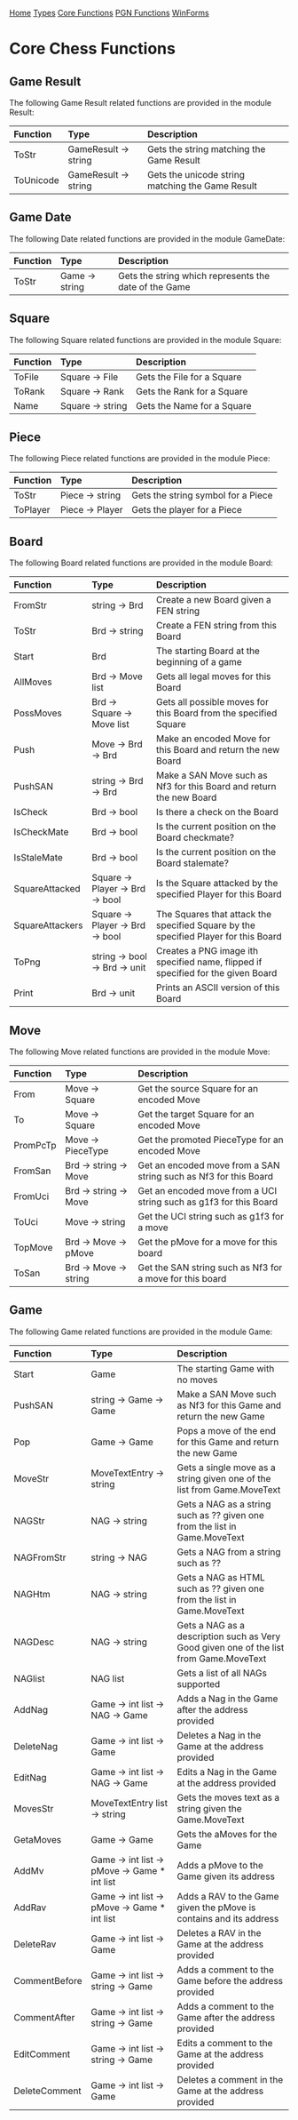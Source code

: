 
[Home](https://pbbwfc.github.io/FsChessPgn)  [Types](https://pbbwfc.github.io/FsChessPgn/Types)  [Core Functions](https://pbbwfc.github.io/FsChessPgn/Core)  [PGN Functions](https://pbbwfc.github.io/FsChessPgn/Pgn)  [WinForms](https://pbbwfc.github.io/FsChessPgn/winforms)

# Core Chess Functions

## Game Result

The following Game Result related functions are provided in the module Result:

| Function        | Type                            | Description                                                                         |
|:----------------|:--------------------------------|:------------------------------------------------------------------------------------|
| ToStr           | GameResult -> string            | Gets the string matching the Game Result                                            |
| ToUnicode       | GameResult -> string            | Gets the unicode string matching the Game Result                                    |

## Game Date

The following Date related functions are provided in the module GameDate:

| Function        | Type                            | Description                                                                         |
|:----------------|:--------------------------------|:------------------------------------------------------------------------------------|
| ToStr           | Game -> string                  | Gets the string which represents the date of the Game                               |


## Square

The following Square related functions are provided in the module Square:

| Function        | Type                            | Description                                                                         |
|:----------------|:--------------------------------|:------------------------------------------------------------------------------------|
| ToFile          | Square -> File                  | Gets the File for a Square                                                          |
| ToRank          | Square -> Rank                  | Gets the Rank for a Square                                                          |
| Name            | Square -> string                | Gets the Name for a Square                                                          |

## Piece

The following Piece related functions are provided in the module Piece:

| Function        | Type                            | Description                                                                         |
|:----------------|:--------------------------------|:------------------------------------------------------------------------------------|
| ToStr           | Piece -> string                 | Gets the string symbol for a Piece                                                  |
| ToPlayer        | Piece -> Player                 | Gets the player for a Piece                                                         |

## Board

The following Board related functions are provided in the module Board:

| Function        | Type                            | Description                                                                         |
|:----------------|:--------------------------------|:------------------------------------------------------------------------------------|
| FromStr         | string -> Brd                   | Create a new Board given a FEN string                                               |
| ToStr           | Brd -> string                   | Create a FEN string from this Board                                                 |
| Start           | Brd                             | The starting Board at the beginning of a game                                       |
| AllMoves        | Brd -> Move list                | Gets all legal moves for this Board                                                 |
| PossMoves       | Brd -> Square -> Move list      | Gets all possible moves for this Board from the specified Square                    |
| Push            | Move -> Brd -> Brd              | Make an encoded Move for this Board and return the new Board                        |
| PushSAN         | string -> Brd -> Brd            | Make a SAN Move such as Nf3 for this Board and return the new Board                 |
| IsCheck         | Brd -> bool                     | Is there a check on the Board                                                       |
| IsCheckMate     | Brd -> bool                     | Is the current position on the Board checkmate?                                     |
| IsStaleMate     | Brd -> bool                     | Is the current position on the Board stalemate?                                     |
| SquareAttacked  | Square -> Player -> Brd -> bool | Is the Square attacked by the specified Player for this Board                       |
| SquareAttackers | Square -> Player -> Brd -> bool | The Squares that attack the specified Square by the specified Player for this Board |
| ToPng           | string -> bool -> Brd -> unit   | Creates a PNG image ith specified name, flipped if specified for the given Board    |
| Print           | Brd -> unit                     | Prints an ASCII version of this Board                                               |

## Move

The following Move related functions are provided in the module Move:

| Function      | Type                  | Description                                                       |
|:--------------|:----------------------|:------------------------------------------------------------------|
| From          | Move -> Square        | Get the source Square for an encoded Move                         |
| To            | Move -> Square        | Get the target Square for an encoded Move                         |
| PromPcTp      | Move -> PieceType     | Get the promoted PieceType for an encoded Move                    |
| FromSan       | Brd -> string -> Move | Get an encoded move from a SAN string such as Nf3 for this Board  |
| FromUci       | Brd -> string -> Move | Get an encoded move from a UCI string such as g1f3 for this Board |
| ToUci         | Move -> string        | Get the UCI string such as g1f3 for a move                        |
| TopMove       | Brd -> Move -> pMove  | Get the pMove for a move for this board                           |
| ToSan         | Brd -> Move -> string | Get the SAN string such as Nf3 for a move for this board          |

## Game

The following Game related functions are provided in the module Game:

| Function        | Type                                         | Description                                                                            |
|:----------------|:---------------------------------------------|:---------------------------------------------------------------------------------------|
| Start           | Game                                         | The starting Game with no moves                                                        |
| PushSAN         | string -> Game -> Game                       | Make a SAN Move such as Nf3 for this Game and return the new Game                      |
| Pop             | Game -> Game                                 | Pops a move of the end for this Game and return the new Game                           |
| MoveStr         | MoveTextEntry -> string                      | Gets a single move as a string given one of the list from Game.MoveText                |
| NAGStr          | NAG -> string                                | Gets a NAG as a string such as ?? given one from the list in Game.MoveText             |
| NAGFromStr      | string -> NAG                                | Gets a NAG from a string such as ??                                                    |
| NAGHtm          | NAG -> string                                | Gets a NAG as HTML such as ?? given one from the list in Game.MoveText                 |
| NAGDesc         | NAG -> string                                | Gets a NAG as a description such as Very Good given one of the list from Game.MoveText |
| NAGlist         | NAG list                                     | Gets a list of all NAGs supported                                                      |
| AddNag          | Game -> int list -> NAG -> Game              | Adds a Nag in the Game after the address provided                                      |
| DeleteNag       | Game -> int list -> Game                     | Deletes a Nag in the Game at the address provided                                      |
| EditNag         | Game -> int list -> NAG -> Game              | Edits a Nag in the Game at the address provided                                        |
| MovesStr        | MoveTextEntry list -> string                 | Gets the moves text as a string given the Game.MoveText                                |
| GetaMoves       | Game -> Game                                 | Gets the aMoves for the Game                                                           |
| AddMv           | Game -> int list -> pMove -> Game * int list | Adds a pMove to the Game given its address                                             |
| AddRav          | Game -> int list -> pMove -> Game * int list | Adds a RAV to the Game given the pMove is contains and its address                     |
| DeleteRav       | Game -> int list -> Game                     | Deletes a RAV in the Game at the address provided                                      |
| CommentBefore   | Game -> int list -> string -> Game           | Adds a comment to the Game before the address provided                                 |
| CommentAfter    | Game -> int list -> string -> Game           | Adds a comment to the Game after the address provided                                  |
| EditComment     | Game -> int list -> string -> Game           | Edits a comment to the Game at the address provided                                    |
| DeleteComment   | Game -> int list ->  Game                    | Deletes a comment in the Game at the address provided                                  |
